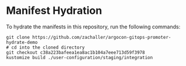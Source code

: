 # Manifest Hydration

To hydrate the manifests in this repository, run the following commands:

```shell
git clone https://github.com/zachaller/argocon-gitops-promoter-hydrate-demo
# cd into the cloned directory
git checkout c38a223bafeea1ea8ac1b104a7eee713d59f3978
kustomize build ./user-configuration/staging/integration
```
